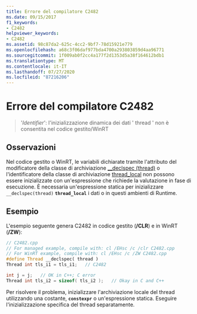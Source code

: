 ```yaml
---
title: Errore del compilatore C2482
ms.date: 09/15/2017
f1_keywords:
- C2482
helpviewer_keywords:
- C2482
ms.assetid: 98c87da2-625c-4cc2-9bf7-78d15921e779
ms.openlocfilehash: a68c3f06daf977bda4700a293803859d4aa96771
ms.sourcegitcommit: 1f009ab0f2cc4a177f2d1353d5a38f164612bdb1
ms.translationtype: MT
ms.contentlocale: it-IT
ms.lasthandoff: 07/27/2020
ms.locfileid: "87216206"
---
```

# <a name="compiler-error-c2482"></a>Errore del compilatore C2482

>'*Identifier*': l'inizializzazione dinamica dei dati ' thread ' non è consentita nel codice gestito/WinRT

## <a name="remarks"></a>Osservazioni

Nel codice gestito o WinRT, le variabili dichiarate tramite l'attributo del modificatore della classe di archiviazione [__declspec (thread)](../../cpp/thread.md) o l'identificatore della classe di archiviazione [thread_local](../../cpp/storage-classes-cpp.md#thread_local) non possono essere inizializzate con un'espressione che richiede la valutazione in fase di esecuzione. È necessaria un'espressione statica per inizializzare `__declspec(thread)` **`thread_local`** i dati o in questi ambienti di Runtime.

## <a name="example"></a>Esempio

L'esempio seguente genera C2482 in codice gestito (**/CLR**) e in WinRT (**/ZW**):

```cpp
// C2482.cpp
// For managed example, compile with: cl /EHsc /c /clr C2482.cpp
// For WinRT example, compile with: cl /EHsc /c /ZW C2482.cpp
#define Thread __declspec( thread )
Thread int tls_i1 = tls_i1;   // C2482

int j = j;   // OK in C++; C error
Thread int tls_i2 = sizeof( tls_i2 );   // Okay in C and C++
```

Per risolvere il problema, inizializzare l'archiviazione locale del thread utilizzando una costante, **`constexpr`** o un'espressione statica. Eseguire l'inizializzazione specifica del thread separatamente.
